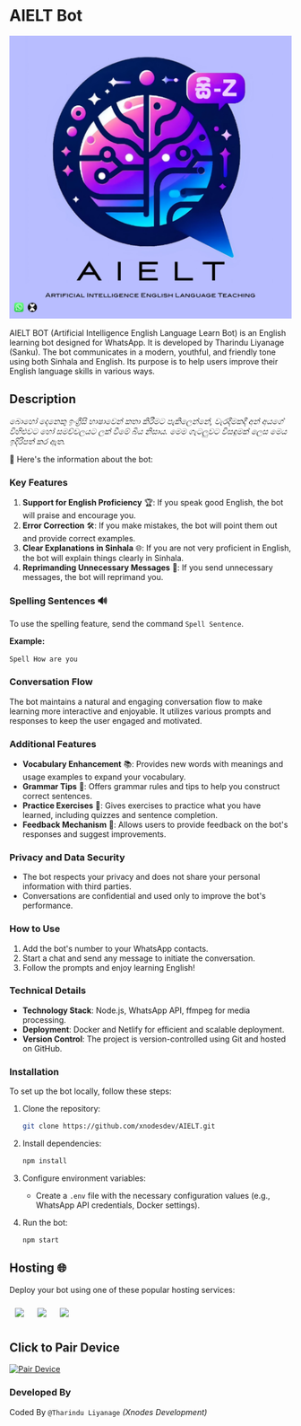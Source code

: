 # AIELT Bot

![AIELT Bot](https://raw.githubusercontent.com/xnodesdev/AIELT/refs/heads/master/data/Picsart_25-02-26_08-11-58-890.png)

AIELT BOT (Artificial Intelligence English Language Learn Bot) is an English learning bot designed for WhatsApp. It is developed by Tharindu Liyanage (Sanku). The bot communicates in a modern, youthful, and friendly tone using both Sinhala and English. Its purpose is to help users improve their English language skills in various ways.

## Description

*බොහෝ දෙනෙකු ඉංග්‍රීසි භාෂාවෙන් කතා කිරීමට පැකිලෙන්නේ, වැරදීමකදී අන් අයගේ විහිළුවට හෝ සමච්චලයට ලක් වීමේ බිය නිසාය. මෙම ගැටලුවට විසඳුමක් ලෙස මෙය ඉදිරිපත් කර ඇත.*

🌟 Here's the information about the bot:

### Key Features

1. **Support for English Proficiency** 🏆: If you speak good English, the bot will praise and encourage you.
2. **Error Correction** 🛠️: If you make mistakes, the bot will point them out and provide correct examples.
3. **Clear Explanations in Sinhala** 🌐: If you are not very proficient in English, the bot will explain things clearly in Sinhala.
4. **Reprimanding Unnecessary Messages** 🚫: If you send unnecessary messages, the bot will reprimand you.

### Spelling Sentences 🔊

To use the spelling feature, send the command `Spell Sentence`.

**Example:**

`Spell How are you`

### Conversation Flow

The bot maintains a natural and engaging conversation flow to make learning more interactive and enjoyable. It utilizes various prompts and responses to keep the user engaged and motivated.

### Additional Features

- **Vocabulary Enhancement** 📚: Provides new words with meanings and usage examples to expand your vocabulary.
- **Grammar Tips** 📝: Offers grammar rules and tips to help you construct correct sentences.
- **Practice Exercises** 💪: Gives exercises to practice what you have learned, including quizzes and sentence completion.
- **Feedback Mechanism** 🔄: Allows users to provide feedback on the bot's responses and suggest improvements.

### Privacy and Data Security

- The bot respects your privacy and does not share your personal information with third parties.
- Conversations are confidential and used only to improve the bot's performance.

### How to Use

1. Add the bot's number to your WhatsApp contacts.
2. Start a chat and send any message to initiate the conversation.
3. Follow the prompts and enjoy learning English!

### Technical Details

- **Technology Stack**: Node.js, WhatsApp API, ffmpeg for media processing.
- **Deployment**: Docker and Netlify for efficient and scalable deployment.
- **Version Control**: The project is version-controlled using Git and hosted on GitHub.

### Installation

To set up the bot locally, follow these steps:

1. Clone the repository:
    ```sh
    git clone https://github.com/xnodesdev/AIELT.git
    ```

2. Install dependencies:
    ```sh
    npm install
    ```

3. Configure environment variables:
    - Create a `.env` file with the necessary configuration values (e.g., WhatsApp API credentials, Docker settings).

4. Run the bot:
    ```sh
    npm start
    ```
## Hosting 🌐
Deploy your bot using one of these popular hosting services:

<a href="https://heroku.com/deploy" style="display:inline-block;margin:10px;"><img src="https://img.shields.io/badge/Deploy-Heroku-purple.svg?logo=heroku" style="height:50px;"></a>
<a href="https://panel.io/deploy" style="display:inline-block;margin:10px;"><img src="https://img.shields.io/badge/Deploy-Panel-red.svg?logo=panel" style="height:50px;"></a>
<a href="https://app.koyeb.com/deploy" style="display:inline-block;margin:10px;"><img src="https://img.shields.io/badge/Deploy-Koyeb-blue.svg?logo=koyeb" style="height:50px;"></a>

## Click to Pair Device
[![Pair Device](https://github.com/xnodesdev/GARFIELD-WHATSAPP-BOT-v10/blob/master/lib/Picsart_25-02-10_09-45-58-194.png)](https://confidential-randee-xnodesdves-d676b79b.koyeb.app/)



### Developed By

Coded By `@Tharindu Liyanage` _(Xnodes Development)_

